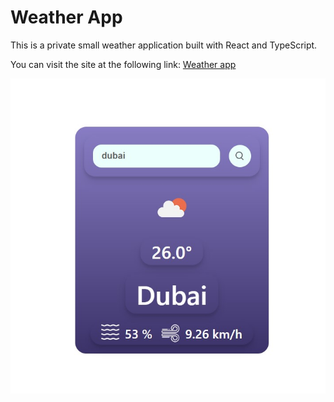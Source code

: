 # Weather App

This is a private small weather application built with React and TypeScript.

You can visit the site at the following link: [Weather app](https://igasin.github.io/weather-app/)

![Weather app screenshot](public/weather-app.jpg)
